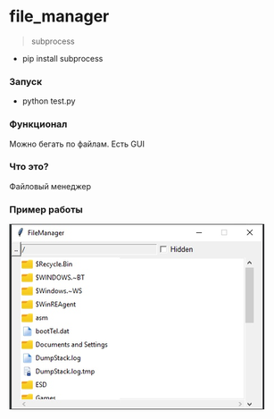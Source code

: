 # file_manager
> subprocess
* pip install subprocess  

### Запуск
* python test.py

### Функционал
Можно бегать по файлам.
Есть GUI

### Что это?
Файловый менеджер

### Пример работы
![Screenshot](Screenshot.jpg)
